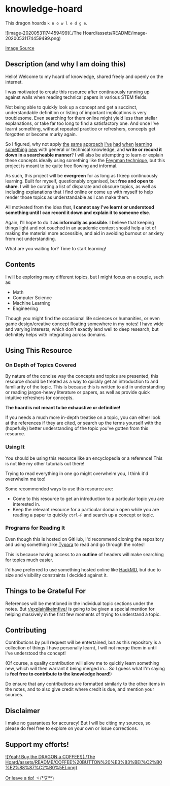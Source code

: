 # knowledge-hoard

This dragon hoards `k n o w l e d g e`.

![image-20200531174459499](./The Hoard/assets/README/image-20200531174459499.png)

[Image Source](https://iguanamouth.tumblr.com/post/90613272412/unusual-hoard-commission-for-fatetea-this-dragon)

## Description (and why I am doing this)

Hello! Welcome to my hoard of knowledge, shared freely and openly on the internet.

I was motivated to create this resource after continuously running up against walls when reading technical papers in various STEM fields. 

Not being able to quickly look up a concept and get a succinct, understandable definition or listing of important implications is very troublesome. Even searching for them online might yield less than stellar explanations, or take far too long to find a satisfactory one. And once I've learnt something, without repeated practice or refreshers, concepts get forgotten or become murky again.

So I figured, why not apply [the](https://github.com/methylDragon/coding-notes) [same](https://github.com/methylDragon/ros-tutorials) [approach](https://github.com/methylDragon/python-data-tools-reference) [I've](https://github.com/methylDragon/linux-reference) [had](https://github.com/methylDragon/docker-reference) [when](https://github.com/methylDragon/moveit-tutorial) [learning](https://github.com/methylDragon/pcl-ros-tutorial) [something](https://github.com/methylDragon/ros-sensor-fusion-tutorial) [new](https://github.com/methylDragon/opencv-python-reference) with general or technical knowledge, and **write or record it down in a searcheable manner**? I will also be attempting to learn or explain these concepts ideally using something like the [Feynman technique](https://www.quora.com/What-is-the-Feynman-technique-in-detail), but this project is meant to be quite free flowing and informal.

As such, this project will be **evergreen** for as long as I keep continuously learning. Built for myself, questionably organised, but **free and open to share**. I will be curating a list of disparate and obscure topics, as well as including explanations that I find online or come up with myself to help render those topics as understandable as I can make them.

All motivated from the idea that, **I cannot say I've learnt or understood something until I can record it down and explain it to someone else**.

Again, I'll hope to do it **as informally as possible**. I believe that keeping things light and not couched in an academic context should help a lot of making the material more accessible, and aid in avoiding burnout or anxiety from not understanding.

What are you waiting for? Time to start learning!



## Contents

I will be exploring many different topics, but I might focus on a couple, such as:

- Math
- Computer Science
- Machine Learning
- Engineering

Though you might find the occasional life sciences or humanities, or even game design/creative concept floating somewhere in my notes! I have wide and varying interests, which don't exactly lend well to deep research, but definitely helps with integrating across domains.



## Using This Resource

### On Depth of Topics Covered

By nature of the concise way the concepts and topics are presented, this resource should be treated as a way to quickly get an introduction to and familiarity of the topic. This is because this is written to aid in understanding or reading jargon-heavy literature or papers, as well as provide quick intuitive refreshers for concepts.

**The hoard is not meant to be exhaustive or definitive!**

If you needs a much more in-depth treatise on a topic, you can either look at the references if they are cited, or search up the terms yourself with the (hopefully) better understanding of the topic you've gotten from this resource.



### Using It

You should be using this resource like an encyclopedia or a reference! This is not like my other tutorials out there!

Trying to read everything in one go might overwhelm you, I think it'd overwhelm me too!

Some recommended ways to use this resource are:

- Come to this resource to get an introduction to a particular topic you are interested in.
- Keep the relevant resource for a particular domain open while you are reading a paper to quickly `ctrl-F` and search up a concept or topic.



### Programs for Reading It

Even though this is hosted on GitHub, I'd recommend cloning the repository and using something like [Typora](https://typora.io/) to read and go through the notes!

This is because having access to an **outline** of headers will make searching for topics much easier.

I'd have preferred to use something hosted online like [HackMD](https://hackmd.io/), but due to size and visibility constraints I decided against it.



## Things to be Grateful For

References will be mentioned in the individual topic sections under the notes. But [r/explainlikeimfive/](https://www.reddit.com/r/explainlikeimfive/) is going to be given a special mention for helping massively in the first few moments of trying to understand a topic.



## Contributing

Contributions by pull request will be entertained, but as this repository is a collection of things I have personally learnt, I will not merge them in until I've understood the concept!

(Of course, a quality contribution will allow me to quickly learn something new, which will then warrant it being merged in... So I guess what I'm saying is **feel free to contribute to the knowledge hoard**!)

Do ensure that any contributions are formatted similarly to the other items in the notes, and to also give credit where credit is due, and mention your sources.



## Disclaimer

I make no guarantees for accuracy! But I will be citing my sources, so please do feel free to explore on your own or issue corrections.



## Support my efforts!

[![Yeah! Buy the DRAGON a COFFEE!](./The Hoard/assets/README/COFFEE%20BUTTON%20%E3%83%BE(%C2%B0%E2%88%87%C2%B0%5E).png)](https://www.buymeacoffee.com/methylDragon)

[Or leave a tip! ヾ(°∇°*)](https://www.paypal.me/methylDragon)

